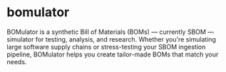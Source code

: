 # bomulator
BOMulator is a synthetic Bill of Materials (BOMs) — currently SBOM — simulator for testing, analysis, and research. Whether you're simulating large software supply chains or stress-testing your SBOM ingestion pipeline, BOMulator helps you create tailor-made BOMs that match your needs.

